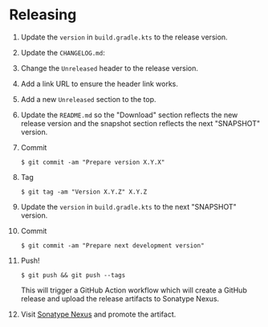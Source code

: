 # Releasing

1. Update the `version` in `build.gradle.kts` to the release version.

2. Update the `CHANGELOG.md`:
  1. Change the `Unreleased` header to the release version.
  2. Add a link URL to ensure the header link works.
  3. Add a new `Unreleased` section to the top.

3. Update the `README.md` so the "Download" section reflects the new release version and the
   snapshot section reflects the next "SNAPSHOT" version.

4. Commit

   ```
   $ git commit -am "Prepare version X.Y.X"
   ```

5. Tag

   ```
   $ git tag -am "Version X.Y.Z" X.Y.Z
   ```

6. Update the `version` in `build.gradle.kts` to the next "SNAPSHOT" version.

7. Commit

   ```
   $ git commit -am "Prepare next development version"
   ```

8. Push!

   ```
   $ git push && git push --tags
   ```

   This will trigger a GitHub Action workflow which will create a GitHub release and upload the
   release artifacts to Sonatype Nexus.

9. Visit [Sonatype Nexus](https://oss.sonatype.org/) and promote the artifact.
